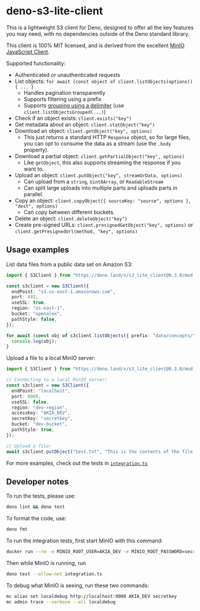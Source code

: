 # deno-s3-lite-client

This is a lightweight S3 client for Deno, designed to offer all the key features you may need, with no dependencies
outside of the Deno standard library.

This client is 100% MIT licensed, and is derived from the excellent
[MinIO JavaScript Client](https://github.com/minio/minio-js).

Supported functionality:

- Authenticated or unauthenticated requests
- List objects: `for await (const object of client.listObjects(options)) { ... }`
  - Handles pagination transparently
  - Supports filtering using a prefix
  - Supports [grouping using a delimiter](https://docs.aws.amazon.com/AmazonS3/latest/userguide/using-prefixes.html)
    (use `client.listObjectsGrouped(...)`)
- Check if an object exists: `client.exists("key")`
- Get metadata about an object: `client.statObject("key")`
- Download an object: `client.getObject("key", options)`
  - This just returns a standard HTTP `Response` object, so for large files, you can opt to consume the data as a stream
    (use the `.body` property).
- Download a partial object: `client.getPartialObject("key", options)`
  - Like `getObject`, this also supports streaming the response if you want to.
- Upload an object: `client.putObject("key", streamOrData, options)`
  - Can upload from a `string`, `Uint8Array`, or `ReadableStream`
  - Can split large uploads into multiple parts and uploads parts in parallel.
- Copy an object: `client.copyObject({ sourceKey: "source", options }, "dest", options)`
  - Can copy between different buckets.
- Delete an object: `client.deleteObject("key")`
- Create pre-signed URLs: `client.presignedGetObject("key", options)` or
  `client.getPresignedUrl(method, "key", options)`

## Usage examples

List data files from a public data set on Amazon S3:

```typescript
import { S3Client } from "https://deno.land/x/s3_lite_client@0.3.0/mod.ts";

const s3client = new S3Client({
  endPoint: "s3.us-east-1.amazonaws.com",
  port: 443,
  useSSL: true,
  region: "us-east-1",
  bucket: "openalex",
  pathStyle: false,
});

for await (const obj of s3client.listObjects({ prefix: "data/concepts/" })) {
  console.log(obj);
}
```

Upload a file to a local MinIO server:

```typescript
import { S3Client } from "https://deno.land/x/s3_lite_client@0.3.0/mod.ts";

// Connecting to a local MinIO server:
const s3client = new S3Client({
  endPoint: "localhost",
  port: 9000,
  useSSL: false,
  region: "dev-region",
  accessKey: "AKIA_DEV",
  secretKey: "secretkey",
  bucket: "dev-bucket",
  pathStyle: true,
});

// Upload a file:
await s3client.putObject("test.txt", "This is the contents of the file.");
```

For more examples, check out the tests in [`integration.ts`](./integration.ts)

## Developer notes

To run the tests, please use:

```sh
deno lint && deno test
```

To format the code, use:

```sh
deno fmt
```

To run the integration tests, first start MinIO with this command:

```sh
docker run --rm -e MINIO_ROOT_USER=AKIA_DEV -e MINIO_ROOT_PASSWORD=secretkey -e MINIO_REGION_NAME=dev-region -p 9000:9000 -p 9001:9001 --entrypoint /bin/sh minio/minio:RELEASE.2021-10-23T03-28-24Z -c 'mkdir -p /data/dev-bucket && minio server --console-address ":9001" /data'
```

Then while MinIO is running, run

```sh
deno test --allow-net integration.ts
```

To debug what MinIO is seeing, run these two commands:

```sh
mc alias set localdebug http://localhost:9000 AKIA_DEV secretkey
mc admin trace --verbose --all localdebug
```
